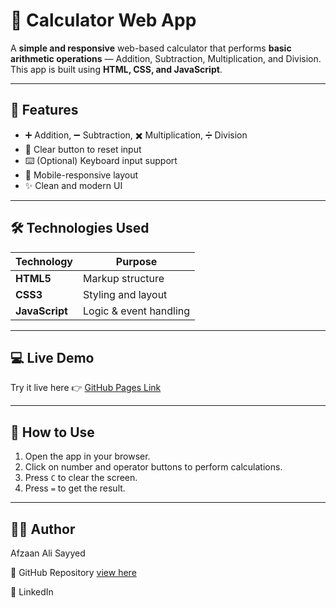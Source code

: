 # 🧮 Calculator Web App

A **simple and responsive** web-based calculator that performs **basic arithmetic operations** — Addition, Subtraction, Multiplication, and Division.  
This app is built using **HTML, CSS, and JavaScript**.

---

## 🚀 Features

- ➕ Addition, ➖ Subtraction, ✖️ Multiplication, ➗ Division
- 🧼 Clear button to reset input
- ⌨️ (Optional) Keyboard input support
- 📱 Mobile-responsive layout
- ✨ Clean and modern UI

---

## 🛠️ Technologies Used

| Technology   | Purpose                |
|--------------|------------------------|
| **HTML5**     | Markup structure       |
| **CSS3**      | Styling and layout     |
| **JavaScript**| Logic & event handling |

---


## 💻 Live Demo

Try it live here 👉 [GitHub Pages Link](https://Afzaanali-Sayyed.github.io/OIBSIP/first_task/)  

---

## 🧾 How to Use

1. Open the app in your browser.
2. Click on number and operator buttons to perform calculations.
3. Press `C` to clear the screen.
4. Press `=` to get the result.

---

## 👨‍💻 Author
Afzaan Ali Sayyed

🔗 GitHub Repository [view here](https:Afzaanali-Sayyed//.github.io/OIBSIP/) 


🔗 LinkedIn 



